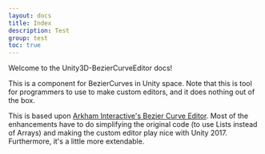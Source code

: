 ```yaml
---
layout: docs
title: Index
description: Test
group: test
toc: true
---
```


Welcome to the Unity3D-BezierCurveEditor docs!

This is a component for BezierCurves in Unity space. Note that this is tool for programmers to use to make custom editors, and it does nothing out of the box.

This is based upon [Arkham Interactive's Bezier Curve Editor](https://www.assetstore.unity3d.com/en/#!/content/11278). Most of the enhancements have to do simplifying the original code (to use Lists instead of Arrays) and making the custom editor play nice with Unity 2017. Furthermore, it's a little more extendable.
